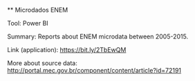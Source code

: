 ** Microdados ENEM

Tool: Power BI

Summary: Reports about ENEM microdata between 2005-2015.

Link (application): https://bit.ly/2TbEwQM

More about source data: http://portal.mec.gov.br/component/content/article?id=72191
